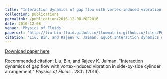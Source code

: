 ```yaml
---
title: "Interaction dynamics of gap flow with vortex-induced vibration in side-by-side cylinder arrangement"
collection: publications
permalink: /publication/2016-12-08-POF2016
date: 2016-12-08
venue: 'Physics of Fluids'
paperurl: 'http://liu-bin-fluid.github.io/flowmatrix.github.io/files/POF2016.pdf'
citation: 'Liu, Bin, and Rajeev K. Jaiman. &quot;Interaction dynamics of gap flow with vortex-induced vibration in side-by-side cylinder arrangement.&quot; <i>Physics of Fluids </i>. 28.12 (2016).'
---
```


<a href='http://liu-bin-fluid.github.io/chaoschapters.github.io/files/POF2016.pdf'>Download paper here</a>

Recommended citation: Liu, Bin, and Rajeev K. Jaiman. "Interaction dynamics of gap flow with vortex-induced vibration in side-by-side cylinder arrangement." <i>Physics of Fluids </i>. 28.12 (2016).
